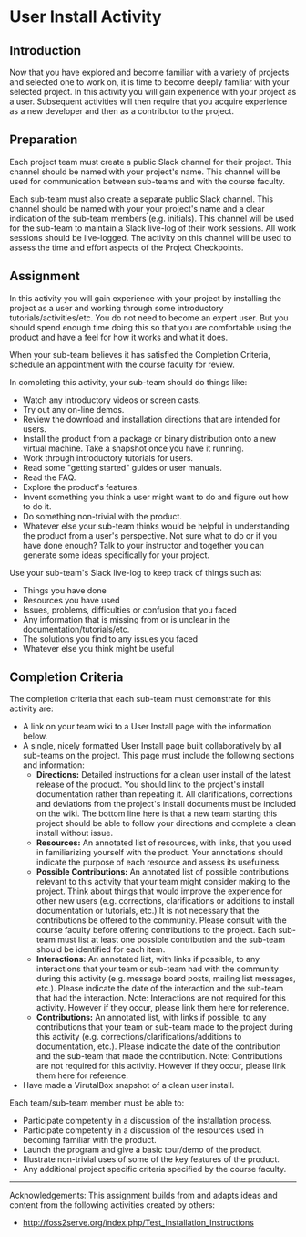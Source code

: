 # User Install Activity

## Introduction

Now that you have explored and become familiar with a variety of projects and selected one to work on, it is time to become deeply familiar with your selected project. In this activity you will gain experience with your project as a user. Subsequent activities will then require that you acquire experience as a new developer and then as a contributor to the project.

## Preparation

Each project team must create a public Slack channel for their project. This channel should be named with your project's name. This channel will be used for communication between sub-teams and with the course faculty.

Each sub-team must also create a separate public Slack channel. This channel should be named with your your project's name and a clear indication of the sub-team members (e.g. initials). This channel will be used for the sub-team to maintain a Slack live-log of their work sessions. All work sessions should be live-logged. The activity on this channel will be used to assess the time and effort aspects of the Project Checkpoints.

## Assignment

In this activity you will gain experience with your project by installing the project as a user and working through some introductory tutorials/activities/etc. You do not need to become an expert user. But you should spend enough time doing this so that you are comfortable using the product and have a feel for how it works and what it does.

When your sub-team believes it has satisfied the Completion Criteria, schedule an appointment with the course faculty for review.

In completing this activity, your sub-team should do things like:
- Watch any introductory videos or screen casts.
- Try out any on-line demos.
- Review the download and installation directions that are intended for users.
- Install the product from a package or binary distribution onto a new virtual machine. Take a snapshot once you have it running.
- Work through introductory tutorials for users.
- Read some "getting started" guides or user manuals.
- Read the FAQ.
- Explore the product's features.
- Invent something you think a user might want to do and figure out how to do it.
- Do something non-trivial with the product.
- Whatever else your sub-team thinks would be helpful in understanding the product from a user's perspective.
Not sure what to do or if you have done enough? Talk to your instructor and together you can generate some ideas specifically for your project.

Use your sub-team's Slack live-log to keep track of things such as:
- Things you have done
- Resources you have used
- Issues, problems, difficulties or confusion that you faced
- Any information that is missing from or is unclear in the documentation/tutorials/etc.
- The solutions you find to any issues you faced
- Whatever else you think might be useful

## Completion Criteria

The completion criteria that each sub-team must demonstrate for this activity are:

- A link on your team wiki to a User Install page with the information below.
- A single, nicely formatted User Install page built collaboratively by all sub-teams on the project. This page must include the following sections and information:
  - __Directions:__ Detailed instructions for a clean user install of the latest release of the product. You should link to the project's install documentation rather than repeating it. All clarifications, corrections and deviations from the project's install documents must be included on the wiki. The bottom line here is that a new team starting this project should be able to follow your directions and complete a clean install without issue.
  - __Resources:__ An annotated list of resources, with links, that you used in familiarizing yourself with the product. Your annotations should indicate the purpose of each resource and assess its usefulness.
  - __Possible Contributions:__ An annotated list of possible contributions relevant to this activity that your team might consider making to the project. Think about things that would improve the experience for other new users (e.g. corrections, clarifications or additions to install documentation or tutorials, etc.) It is not necessary that the contributions be offered to the community. Please consult with the course faculty before offering contributions to the project. Each sub-team must list at least one possible contribution and the sub-team should be identified for each item.
  - __Interactions:__ An annotated list, with links if possible, to any interactions that your team or sub-team had with the community during this activity (e.g. message board posts, mailing list messages, etc.). Please indicate the date of the interaction and the sub-team that had the interaction. Note: Interactions are not required for this activity. However if they occur, please link them here for reference.
  - __Contributions:__ An annotated list, with links if possible, to any contributions that your team or sub-team made to the project during this activity (e.g. corrections/clarifications/additions to documentation, etc.). Please indicate the date of the contribution and the sub-team that made the contribution. Note: Contributions are not required for this activity. However if they occur, please link them here for reference.
- Have made a VirutalBox snapshot of a clean user install.

Each team/sub-team member must be able to:
- Participate competently in a discussion of the installation process.
- Participate competently in a discussion of the resources used in becoming familiar with the product.
- Launch the program and give a basic tour/demo of the product.
- Illustrate non-trivial uses of some of the key features of the product.
- Any additional project specific criteria specified by the course faculty.

---

Acknowledgements: This assignment builds from and adapts ideas and content from the following activities created by others:
- http://foss2serve.org/index.php/Test_Installation_Instructions
